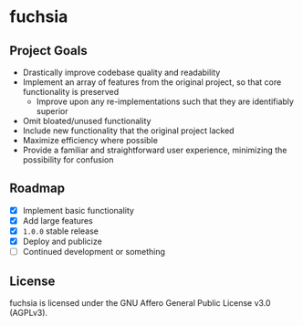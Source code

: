 # fuchsia
## Project Goals

* Drastically improve codebase quality and readability
* Implement an array of features from the original project, so that core functionality is preserved
    * Improve upon any re-implementations such that they are identifiably superior
* Omit bloated/unused functionality
* Include new functionality that the original project lacked
* Maximize efficiency where possible
* Provide a familiar and straightforward user experience, minimizing the possibility for confusion

## Roadmap

* [x] Implement basic functionality
* [x] Add large features
* [x] `1.0.0` stable release
* [x] Deploy and publicize
* [ ] Continued development or something

## License

fuchsia is licensed under the GNU Affero General Public License v3.0 (AGPLv3).
